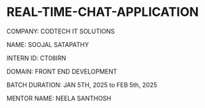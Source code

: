# REAL-TIME-CHAT-APPLICATION
COMPANY: CODTECH IT SOLUTIONS

NAME: SOOJAL SATAPATHY

INTERN ID: CT08IRN

DOMAIN: FRONT END DEVELOPMENT

BATCH DURATION: JAN 5TH, 2025 to FEB 5th, 2025

MENTOR NAME: NEELA SANTHOSH
